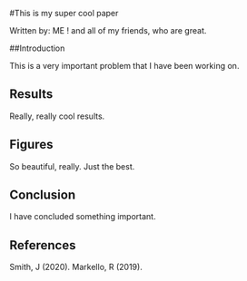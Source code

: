 
#This is my super cool paper

Written by: ME ! and all of my friends, who are great.


##Introduction

This is a very important problem that I have been working on.

## Results

Really, really cool results.

## Figures

So beautiful, really. Just the best.

## Conclusion

I have concluded something important. 

## References 

Smith, J (2020).
Markello, R (2019).
